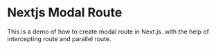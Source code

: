 # Nextjs Modal Route

This is a demo of how to create modal route in Next.js. with the help of intercepting route and parallel route.
